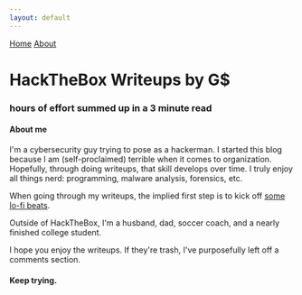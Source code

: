 ```yaml
---
layout: default
---
```

<html>
<div class="topnav">  
  <a href="https://yaboygmoney.github.io/htb/index.html">Home</a>
  <a href="#about">About</a>
</div>
</html>

# HackTheBox Writeups by G$
### hours of effort summed up in a 3 minute read
#### About me

I'm a cybersecurity guy trying to pose as a hackerman. I started this blog because I am (self-proclaimed) terrible when 
it comes to organization. Hopefully, through doing writeups, that skill develops over time. I truly enjoy all things nerd: programming,
malware analysis, forensics, etc.

When going through my writeups, the implied first step is to kick off [some lo-fi beats](https://youtu.be/bebuiaSKtU4).

Outside of HackTheBox, I'm a husband, dad, soccer coach, and a nearly finished college student.

I hope you enjoy the writeups. If they're trash, I've purposefully left off a comments section.

#### Keep trying.

